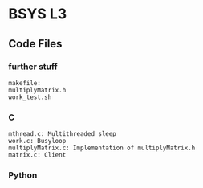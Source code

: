 # BSYS L3
## Code Files

### further stuff
	makefile:
	multiplyMatrix.h
	work_test.sh

### C
	mthread.c: Multithreaded sleep 
	work.c: Busyloop 
	multiplyMatrix.c: Implementation of multiplyMatrix.h
	matrix.c: Client
### Python
